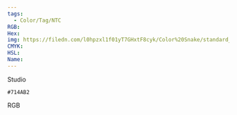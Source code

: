 ```yaml
---
tags:
  - Color/Tag/NTC
RGB:
Hex:
img: https://filedn.com/l0hpzxl1f01yT7GHxtF8cyk/Color%20Snake/standard_csv_to_svg//714AB2.svg
CMYK:
HSL:
Name:
---
```

Studio
```palette
#714AB2
```
RGB
